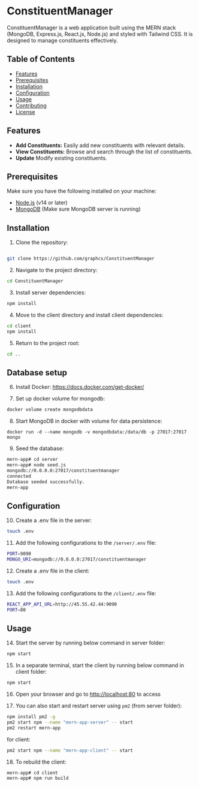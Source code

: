 # ConstituentManager

ConstituentManager is a web application built using the MERN stack (MongoDB, Express.js, React.js, Node.js) and styled with Tailwind CSS. It is designed to manage constituents effectively.

## Table of Contents

- [Features](#features)
- [Prerequisites](#prerequisites)
- [Installation](#installation)
- [Configuration](#configuration)
- [Usage](#usage)
- [Contributing](#contributing)
- [License](#license)

## Features

- **Add Constituents:** Easily add new constituents with relevant details.
- **View Constituents:** Browse and search through the list of constituents.
- **Update** Modify existing constituents.

## Prerequisites

Make sure you have the following installed on your machine:

- [Node.js](https://nodejs.org/) (v14 or later)
- [MongoDB](https://www.mongodb.com/try/download/community) (Make sure MongoDB server is running)

## Installation

1. Clone the repository:

```bash

git clone https://github.com/graphcs/ConstituentManager

```

2. Navigate to the project directory:
```bash
cd ConstituentManager
```

3. Install server dependencies:
```bash
npm install
```

4. Move to the client directory and install client dependencies:
```bash
cd client
npm install
```

5. Return to the project root:
```bash
cd ..
```

## Database setup

6. Install Docker: https://docs.docker.com/get-docker/

7. Set up docker volume for mongodb:
```bash
docker volume create mongodbdata
```

8. Start MongoDB in docker with volume for data persistence:
```
docker run -d --name mongodb -v mongodbdata:/data/db -p 27017:27017 mongo
```

9. Seed the database:
```bash
mern-app# cd server 
mern-app# node seed.js 
mongodb://0.0.0.0:27017/constituentmanager
connected
Database seeded successfully.
mern-app 
```

## Configuration

10. Create a .env file in the server:
```bash
touch .env
```

11. Add the following configurations to the `/server/.env` file:
```bash
PORT=9090
MONGO_URI=mongodb://0.0.0.0:27017/constituentmanager
```

12. Create a .env file in the client:
```bash
touch .env
```

13. Add the following configurations to the `/client/.env` file:
```bash
REACT_APP_API_URL=http://45.55.42.44:9090
PORT=80
```
## Usage

14. Start the server by running below command in server folder:
```bash
npm start
```

15. In a separate terminal, start the client by running below command in client folder:
```bash
npm start
```

16. Open your browser and go to [http://localhost:80](http://localhost:80) to access 

17. You can also start and restart server using `pm2` (from server folder):

```bash
npm install pm2 -g        
pm2 start npm --name "mern-app-server" -- start
pm2 restart mern-app      
```

for client:

```bash
pm2 start npm --name "mern-app-client" -- start
```

18. To rebuild the client:
```bash
mern-app# cd client 
mern-app# npm run build
```